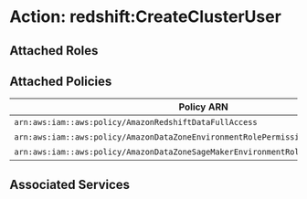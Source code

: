 # Action: redshift:CreateClusterUser

## Attached Roles

## Attached Policies

| Policy ARN | Policy Name |
|------------|-------------|
| `arn:aws:iam::aws:policy/AmazonRedshiftDataFullAccess` | [AmazonRedshiftDataFullAccess](../policies.md#amazonredshiftdatafullaccess) |
| `arn:aws:iam::aws:policy/AmazonDataZoneEnvironmentRolePermissionsBoundary` | [AmazonDataZoneEnvironmentRolePermissionsBoundary](../policies.md#amazondatazoneenvironmentrolepermissionsboundary) |
| `arn:aws:iam::aws:policy/AmazonDataZoneSageMakerEnvironmentRolePermissionsBoundary` | [AmazonDataZoneSageMakerEnvironmentRolePermissionsBoundary](../policies.md#amazondatazonesagemakerenvironmentrolepermissionsboundary) |

## Associated Services

